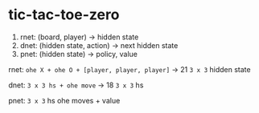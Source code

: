 # tic-tac-toe-zero

1. rnet: (board, player) -> hidden state
2. dnet: (hidden state, action) -> next hidden state
3. pnet: (hidden state) -> policy, value

rnet:
    `ohe X + ohe O + [player, player, player]` -> 21
    `3 x 3` hidden state

dnet:
    `3 x 3 hs + ohe move` -> 18
    `3 x 3` hs

pnet:
    `3 x 3` hs
    ohe moves + value

